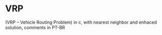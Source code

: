 # VRP
(VRP – Vehicle Routing Problem) in c, with nearest neighbor and enhaced solution, comments in PT-BR
